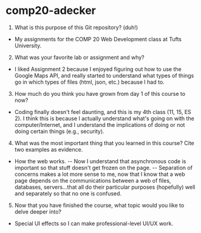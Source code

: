 # comp20-adecker

1. What is this purpose of this Git repository? (duh!)
- My assignments for the COMP 20 Web Development class at Tufts University.

2. What was your favorite lab or assignment and why?
- I liked Assignment 2 because I enjoyed figuring out how to use the Google Maps API, and really started to understand what types of things go in which types of files (html, json, etc.) because I had to.

3. How much do you think you have grown from day 1 of this course to now?
- Coding finally doesn't feel daunting, and this is my 4th class (11, 15, ES 2). I think this is because I actually understand what's going on with the computer/Internet, and I understand the implications of doing or not doing certain things (e.g., security).

4. What was the most important thing that you learned in this course? Cite two examples as evidence.
- How the web works.
-- Now I understand that asynchronous code is important so that stuff doesn't get frozen on the page.
-- Separation of concerns makes a lot more sense to me, now that I know that a web page depends on the communications between a web of files, databases, servers...that all do their particular purposes (hopefully) well and separately so that no one is confused.

5. Now that you have finished the course, what topic would you like to delve deeper into?
- Special UI effects so I can make professional-level UI/UX work.